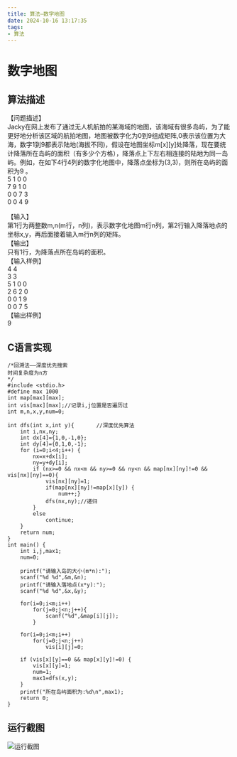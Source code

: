 ```yaml
---
title: 算法—数字地图
date: 2024-10-16 13:17:35
tags:
- 算法
---
```

# 数字地图

## 算法描述

【问题描述】  
Jacky在网上发布了通过无人机航拍的某海域的地图，该海域有很多岛屿，为了能更好地分析该区域的航拍地图，地图被数字化为0到9组成矩阵,0表示该位置为大海，数字1到9都表示陆地\(海拔不同\)，假设在地图坐标m\[x\]\[y\]处降落，现在要统计降落所在岛屿的面积（有多少个方格），降落点上下左右相连接的陆地为同一岛屿。例如，在如下4行4列的数字化地图中，降落点坐标为\(3,3\)，则所在岛屿的面积为9 。  
5 1 0 0  
7 9 1 0  
0 0 7 3  
0 0 4 9

【输入】  
第1行为两整数m,n\(m行，n列\)，表示数字化地图m行n列，第2行输入降落地点的坐标x,y，再后面接着输入m行n列的矩阵。  
【输出】  
只有1行，为降落点所在岛屿的面积。  
【输入样例】  
4 4  
3 3  
5 1 0 0  
2 6 2 0  
0 0 1 9  
0 0 7 5  
【输出样例】  
9

## C语言实现

```代码
/*回溯法——深度优先搜索
时间复杂度为n方
*/
#include <stdio.h>
#define max 1000
int map[max][max];
int vis[max][max];//记录i,j位置是否遍历过
int m,n,x,y,num=0;
 
int dfs(int x,int y){		//深度优先算法
    int i,nx,ny;
    int dx[4]={1,0,-1,0};
    int dy[4]={0,1,0,-1};
    for (i=0;i<4;i++) {
        nx=x+dx[i];
        ny=y+dy[i];
        if (nx>=0 && nx<m && ny>=0 && ny<n && map[nx][ny]!=0 && vis[nx][ny]==0){
            vis[nx][ny]=1;
			if(map[nx][ny]!=map[x][y]) {
				num++;}
            dfs(nx,ny);//递归
        }
        else
            continue;
    }
    return num;
}
int main() {
    int i,j,max1;
	num=0;

	printf("请输入岛的大小(m*n):");
    scanf("%d %d",&m,&n);
	printf("请输入落地点(x*y):");
    scanf("%d %d",&x,&y);

	for(i=0;i<m;i++) 
		for(j=0;j<n;j++){
			scanf("%d",&map[i][j]); 
		}

	for(i=0;i<m;i++)
		for(j=0;j<n;j++)
			vis[i][j]=0;

	if (vis[x][y]==0 && map[x][y]!=0) {
		vis[x][y]=1;
		num=1;
		max1=dfs(x,y);
	}
	printf("所在岛屿面积为:%d\n",max1);
    return 0;
}
```

## 运行截图

![运行截图](https://cdn.jsdelivr.net/gh/GEM-Jay/images/%E5%AE%9E%E9%AA%8C%E5%8D%81%E4%B8%80%E8%BF%90%E8%A1%8C%E6%88%AA%E5%9B%BE.jpg)
